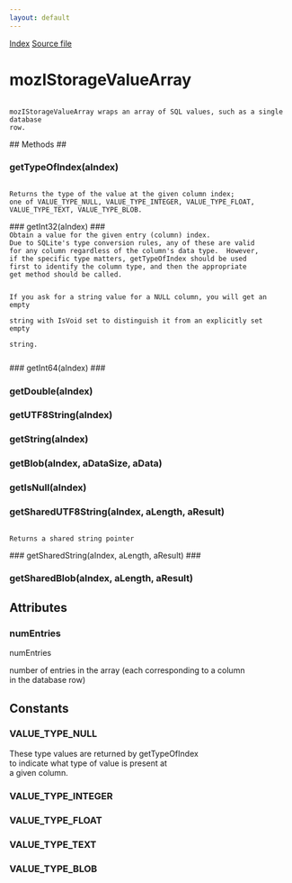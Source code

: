 ```yaml
---
layout: default
---
```

<div id='links'><a href="../index.html">Index</a>
<a href="http://dxr.mozilla.org/mozilla-central/source/storage/public/mozIStorageValueArray.idl">Source file</a>
</div>

# mozIStorageValueArray #
<code>  
mozIStorageValueArray wraps an array of SQL values, such as a single database  
row.  
  
</code>
## Methods ##

### getTypeOfIndex(aIndex) ###
<code>  
Returns the type of the value at the given column index;  
one of VALUE_TYPE_NULL, VALUE_TYPE_INTEGER, VALUE_TYPE_FLOAT,  
VALUE_TYPE_TEXT, VALUE_TYPE_BLOB.  
  
</code>
### getInt32(aIndex) ###
<code>  
Obtain a value for the given entry (column) index.  
Due to SQLite's type conversion rules, any of these are valid  
for any column regardless of the column's data type.  However,  
if the specific type matters, getTypeOfIndex should be used  
first to identify the column type, and then the appropriate  
get method should be called.  
  
If you ask for a string value for a NULL column, you will get an empty  
string with IsVoid set to distinguish it from an explicitly set empty  
string.  
  
</code>
### getInt64(aIndex) ###

### getDouble(aIndex) ###

### getUTF8String(aIndex) ###

### getString(aIndex) ###

### getBlob(aIndex, aDataSize, aData) ###

### getIsNull(aIndex) ###

### getSharedUTF8String(aIndex, aLength, aResult) ###
<code>  
Returns a shared string pointer  
  
</code>
### getSharedString(aIndex, aLength, aResult) ###

### getSharedBlob(aIndex, aLength, aResult) ###

## Attributes ##

### numEntries ###
  
numEntries  
  
number of entries in the array (each corresponding to a column  
in the database row)  
  

## Constants ##

### VALUE_TYPE_NULL ###
  
These type values are returned by getTypeOfIndex  
to indicate what type of value is present at  
a given column.  
  

### VALUE_TYPE_INTEGER ###

### VALUE_TYPE_FLOAT ###

### VALUE_TYPE_TEXT ###

### VALUE_TYPE_BLOB ###

